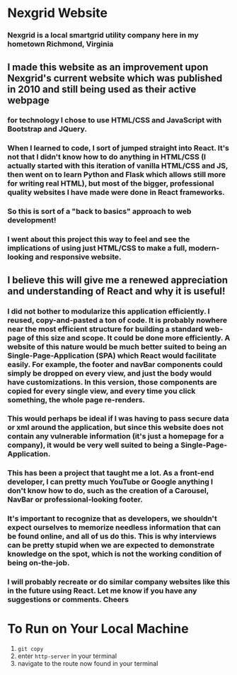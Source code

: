 # Nexgrid Website 

### Nexgrid is a local smartgrid utility company here in my hometown Richmond, Virginia 

## I made this website as an improvement upon Nexgrid's current website which was published in 2010 and still being used as their active webpage

### for technology I chose to use HTML/CSS and JavaScript with Bootstrap and JQuery. 

### When I learned to code, I sort of jumped straight into React. It's not that I didn't know how to do anything in HTML/CSS (I actually started with this iteration of vanilla HTML/CSS and JS, then went on to learn Python and Flask which allows still more for writing real HTML), but most of the bigger, professional quality websites I have made were done in React frameworks. 

### So this is sort of a "back to basics" approach to web development!

### I went about this project this way to feel and see the implications of using just HTML/CSS to make a full, modern-looking and responsive website.

## I believe this will give me a renewed appreciation and understanding of React and why it is useful!

### I did not bother to modularize this application efficiently. I reused, copy-and-pasted a ton of code. It is probably nowhere near the most efficient structure for building a standard web-page of this size and scope. It could be done more efficiently. A website of this nature would be much better suited to being an Single-Page-Application (SPA) which React would facilitate easily. For example, the footer and navBar components could simply be dropped on every view, and just the body would have customizations. In this version, those components are copied for every single view, and every time you click something, the whole page re-renders. 

### This would perhaps be ideal if I was having to pass secure data or xml around the application, but since this website does not contain any vulnerable information (it's just a homepage for a company), it would be very well suited to being a Single-Page-Application.

### This has been a project that taught me a lot. As a front-end developer, I can pretty much YouTube or Google anything I don't know how to do, such as the creation of a Carousel, NavBar or professional-looking footer. 

### It's important to recognize that as developers, we shouldn't expect ourselves to memorize needless information that can be found online, and all of us do this. This is why interviews can be pretty stupid when we are expected to demonstrate knowledge on the spot, which is not the working condition of being on-the-job.

### I will probably recreate or do similar company websites like this in the future using React. Let me know if you have any suggestions or comments. Cheers

# To Run on Your Local Machine
1. `git copy`
2. enter `http-server` in your terminal
3. navigate to the route now found in your terminal


